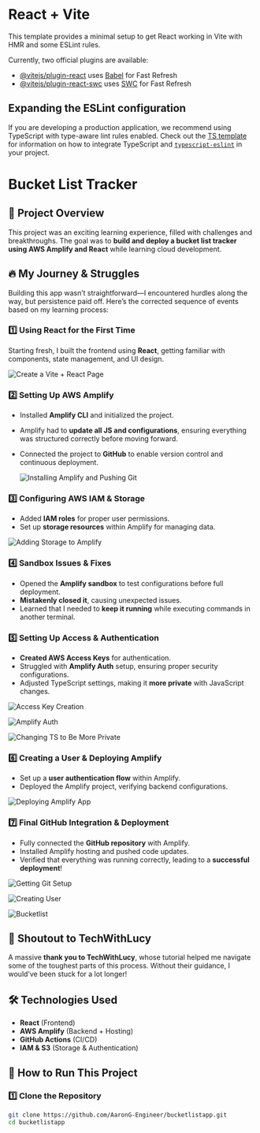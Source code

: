 # React + Vite

This template provides a minimal setup to get React working in Vite with HMR and some ESLint rules.

Currently, two official plugins are available:

- [@vitejs/plugin-react](https://github.com/vitejs/vite-plugin-react/blob/main/packages/plugin-react) uses [Babel](https://babeljs.io/) for Fast Refresh
- [@vitejs/plugin-react-swc](https://github.com/vitejs/vite-plugin-react/blob/main/packages/plugin-react-swc) uses [SWC](https://swc.rs/) for Fast Refresh

## Expanding the ESLint configuration

If you are developing a production application, we recommend using TypeScript with type-aware lint rules enabled. Check out the [TS template](https://github.com/vitejs/vite/tree/main/packages/create-vite/template-react-ts) for information on how to integrate TypeScript and [`typescript-eslint`](https://typescript-eslint.io) in your project.




# Bucket List Tracker  

## 🌟 Project Overview  
This project was an exciting learning experience, filled with challenges and breakthroughs. The goal was to **build and deploy a bucket list tracker using AWS Amplify and React** while learning cloud development.  

## 🔥 My Journey & Struggles  
Building this app wasn’t straightforward—I encountered hurdles along the way, but persistence paid off. Here’s the corrected sequence of events based on my learning process:  

### 1️⃣ **Using React for the First Time**  
Starting fresh, I built the frontend using **React**, getting familiar with components, state management, and UI design.  

![Create a Vite + React Page](assets/create%20a%20Vite%20+%20React%20page.png)


### 2️⃣ **Setting Up AWS Amplify**  
- Installed **Amplify CLI** and initialized the project.  
- Amplify had to **update all JS and configurations**, ensuring everything was structured correctly before moving forward.  
- Connected the project to **GitHub** to enable version control and continuous deployment.

  ![Installing Amplify and Pushing Git](assets/installing%20Amplify%20and%20pushing%20git.png)


### 3️⃣ **Configuring AWS IAM & Storage**  
- Added **IAM roles** for proper user permissions.  
- Set up **storage resources** within Amplify for managing data.

![Adding Storage to Amplify](assets/Adding%20storage%20to%20Amplify.png)
  

### 4️⃣ **Sandbox Issues & Fixes**  
- Opened the **Amplify sandbox** to test configurations before full deployment.  
- **Mistakenly closed it**, causing unexpected issues.  
- Learned that I needed to **keep it running** while executing commands in another terminal.



### 5️⃣ **Setting Up Access & Authentication**  
- **Created AWS Access Keys** for authentication.  
- Struggled with **Amplify Auth** setup, ensuring proper security configurations.  
- Adjusted TypeScript settings, making it **more private** with JavaScript changes.

![Access Key Creation](assets/access%20key%20creation.png)

![Amplify Auth](assets/Amplify%20Auth.png)

![Changing TS to Be More Private](assets/changing%20TS%20to%20be%20more%20private..png)


   

### 6️⃣ **Creating a User & Deploying Amplify**  
- Set up a **user authentication flow** within Amplify.  
- Deployed the Amplify project, verifying backend configurations.

![Deploying Amplify App](assets/Deploying%20Amplify%20App.png)
 

### 7️⃣ **Final GitHub Integration & Deployment**  
- Fully connected the **GitHub repository** with Amplify.  
- Installed Amplify hosting and pushed code updates.  
- Verified that everything was running correctly, leading to a **successful deployment**!

![Getting Git Setup](assets/Getting%20Git%20setup.png)


![Creating User](assets/creating_user.png)



![Bucketlist](assets/Bucketlist.png)


## 🎉 Shoutout to TechWithLucy  
A massive **thank you to TechWithLucy**, whose tutorial helped me navigate some of the toughest parts of this process. Without their guidance, I would’ve been stuck for a lot longer!  

## 🛠 Technologies Used  
- **React** (Frontend)  
- **AWS Amplify** (Backend + Hosting)  
- **GitHub Actions** (CI/CD)  
- **IAM & S3** (Storage & Authentication)  

## 🔧 How to Run This Project  
### 1️⃣ Clone the Repository  
```sh
git clone https://github.com/AaronG-Engineer/bucketlistapp.git  
cd bucketlistapp  

